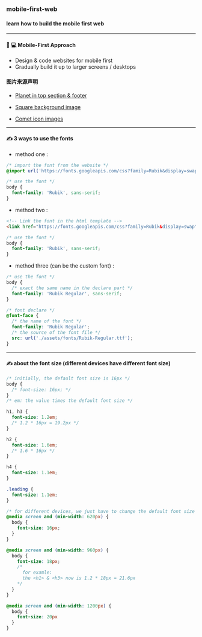### mobile-first-web

#### learn how to build the mobile first web

---

#### :iphone: :computer: Mobile-First Approach
- Design & code websites for mobile first
- Gradually build it up to larger screens / desktops

#### 图片来源声明
- [Planet in top section & footer](https://stock.adobe.com/uk/images/fantasy-cartoon-planet-fantastic-alien-planets-space-world-game-vector-elements-galaxy-space-fantastic-planet-for-gui-illustration/225345787)

- [Square background image](https://stock.adobe.com/uk/images/retro-futuristic-neon-grid-background-80s-design-3d-illustration/298537506)

- [Comet icon images](https://stock.adobe.com/uk/images/comet-asteroid-and-meteorite-cartoon-space-objects-atmospheric-fireballs-vector-set-illustration-of-asteroid-and-comet-meteor-and-meteorite/231710073)

---

#### :writing_hand: 3 ways to use the fonts
- method one :
```css
/* import the font from the website */
@import url('https://fonts.googleapis.com/css?family=Rubik&display=swap');

/* use the font */
body {
  font-family: 'Rubik', sans-serif;
}
```

- method two :
```html
<!-- Link the font in the html template -->
<link href="https://fonts.googleapis.com/css?family=Rubik&display=swap" rel="stylesheet">
```
```css
/* use the font */
body {
  font-family: 'Rubik', sans-serif;
}
```

- method three (can be the custom font) :
```css
/* use the font */
body {
  /* exact the same name in the declare part */
  font-family: 'Rubik Regular', sans-serif;
}

/* font declare */
@font-face {
  /* the name of the font */
  font-family: 'Rubik Regular';
  /* the source of the font file */
  src: url('./assets/fonts/Rubik-Regular.ttf');
}
```

---

#### :writing_hand: about the font size (different devices have different font size)
```css
/* initially, the default font size is 16px */
body {
  /* font-size: 16px; */
}
/* em: the value times the default font size */

h1, h3 {
  font-size: 1.2em;
  /* 1.2 * 16px = 19.2px */
}

h2 {
  font-size: 1.6em;
  /* 1.6 * 16px */
}

h4 {
  font-size: 1.1em;
}

.leading {
  font-size: 1.1em;
}

/* for different devices, we just have to change the default font size */
@media screen and (min-width: 620px) {
  body {
    font-size: 16px;
  }
}

@media screen and (min-width: 960px) {
  body {
    font-size: 18px;
    /*
      for examle:
      the <h1> & <h3> now is 1.2 * 18px = 21.6px
    */
  }
}

@media screen and (min-width: 1200px) {
  body {
    font-size: 20px
  }
}
```
